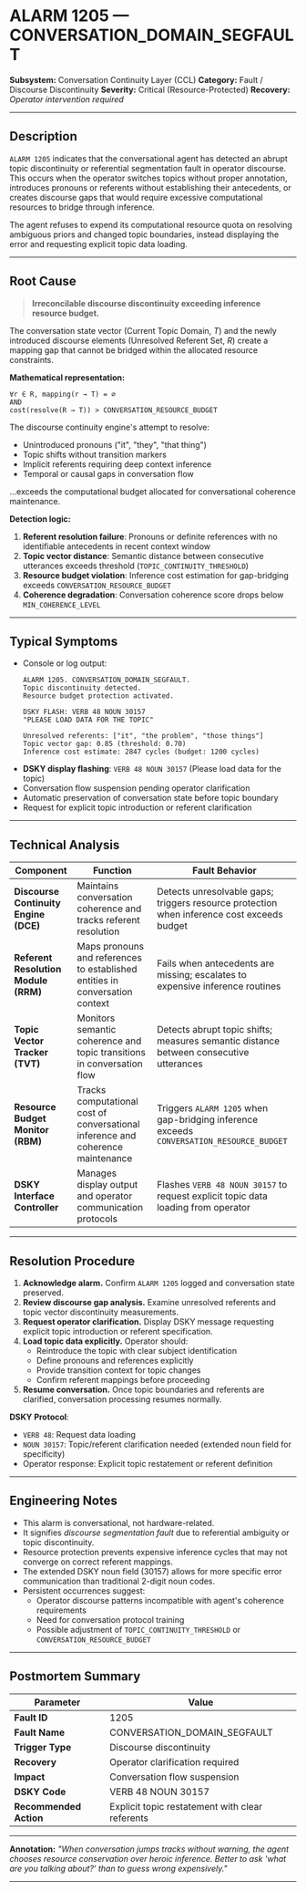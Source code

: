 # ALARM 1205 — CONVERSATION_DOMAIN_SEGFAULT

**Subsystem:** Conversation Continuity Layer (CCL)
**Category:** Fault / Discourse Discontinuity
**Severity:** Critical (Resource-Protected)
**Recovery:** *Operator intervention required*

---

## Description

`ALARM 1205` indicates that the conversational agent has detected an abrupt topic discontinuity or referential segmentation fault in operator discourse. This occurs when the operator switches topics without proper annotation, introduces pronouns or referents without establishing their antecedents, or creates discourse gaps that would require excessive computational resources to bridge through inference.

The agent refuses to expend its computational resource quota on resolving ambiguous priors and changed topic boundaries, instead displaying the error and requesting explicit topic data loading.

---

## Root Cause

> **Irreconcilable discourse discontinuity exceeding inference resource budget.**

The conversation state vector (Current Topic Domain, *T*) and the newly introduced discourse elements (Unresolved Referent Set, *R*) create a mapping gap that cannot be bridged within the allocated resource constraints.

**Mathematical representation:**
```
∀r ∈ R, mapping(r → T) = ∅ 
AND
cost(resolve(R → T)) > CONVERSATION_RESOURCE_BUDGET
```

The discourse continuity engine's attempt to resolve:
- Unintroduced pronouns ("it", "they", "that thing")
- Topic shifts without transition markers
- Implicit referents requiring deep context inference
- Temporal or causal gaps in conversation flow

...exceeds the computational budget allocated for conversational coherence maintenance.

**Detection logic:**
1. **Referent resolution failure**: Pronouns or definite references with no identifiable antecedents in recent context window
2. **Topic vector distance**: Semantic distance between consecutive utterances exceeds threshold (`TOPIC_CONTINUITY_THRESHOLD`)
3. **Resource budget violation**: Inference cost estimation for gap-bridging exceeds `CONVERSATION_RESOURCE_BUDGET`
4. **Coherence degradation**: Conversation coherence score drops below `MIN_COHERENCE_LEVEL`

---

## Typical Symptoms

* Console or log output:
  ```
  ALARM 1205. CONVERSATION_DOMAIN_SEGFAULT.
  Topic discontinuity detected.
  Resource budget protection activated.
  
  DSKY FLASH: VERB 48 NOUN 30157
  "PLEASE LOAD DATA FOR THE TOPIC"
  
  Unresolved referents: ["it", "the problem", "those things"]
  Topic vector gap: 0.85 (threshold: 0.70)
  Inference cost estimate: 2847 cycles (budget: 1200 cycles)
  ```
* **DSKY display flashing**: `VERB 48 NOUN 30157` (Please load data for the topic)
* Conversation flow suspension pending operator clarification
* Automatic preservation of conversation state before topic boundary
* Request for explicit topic introduction or referent clarification

---

## Technical Analysis

| Component                              | Function                                                                         | Fault Behavior                                                                                    |
| -------------------------------------- | -------------------------------------------------------------------------------- | -------------------------------------------------------------------------------------------------- |
| **Discourse Continuity Engine (DCE)** | Maintains conversation coherence and tracks referent resolution                  | Detects unresolvable gaps; triggers resource protection when inference cost exceeds budget        |
| **Referent Resolution Module (RRM)**  | Maps pronouns and references to established entities in conversation context     | Fails when antecedents are missing; escalates to expensive inference routines                     |
| **Topic Vector Tracker (TVT)**        | Monitors semantic coherence and topic transitions in conversation flow          | Detects abrupt topic shifts; measures semantic distance between consecutive utterances            |
| **Resource Budget Monitor (RBM)**     | Tracks computational cost of conversational inference and coherence maintenance | Triggers `ALARM 1205` when gap-bridging inference exceeds `CONVERSATION_RESOURCE_BUDGET`         |
| **DSKY Interface Controller**          | Manages display output and operator communication protocols                     | Flashes `VERB 48 NOUN 30157` to request explicit topic data loading from operator                |

---

## Resolution Procedure

1. **Acknowledge alarm.** Confirm `ALARM 1205` logged and conversation state preserved.
2. **Review discourse gap analysis.** Examine unresolved referents and topic vector discontinuity measurements.
3. **Request operator clarification.** Display DSKY message requesting explicit topic introduction or referent specification.
4. **Load topic data explicitly.** Operator should:
   - Reintroduce the topic with clear subject identification
   - Define pronouns and references explicitly
   - Provide transition context for topic changes
   - Confirm referent mappings before proceeding
5. **Resume conversation.** Once topic boundaries and referents are clarified, conversation processing resumes normally.

**DSKY Protocol**:
- `VERB 48`: Request data loading
- `NOUN 30157`: Topic/referent clarification needed (extended noun field for specificity)
- Operator response: Explicit topic restatement or referent definition

---

## Engineering Notes

* This alarm is conversational, not hardware-related.
* It signifies *discourse segmentation fault* due to referential ambiguity or topic discontinuity.
* Resource protection prevents expensive inference cycles that may not converge on correct referent mappings.
* The extended DSKY noun field (30157) allows for more specific error communication than traditional 2-digit noun codes.
* Persistent occurrences suggest:
  * Operator discourse patterns incompatible with agent's coherence requirements
  * Need for conversation protocol training
  * Possible adjustment of `TOPIC_CONTINUITY_THRESHOLD` or `CONVERSATION_RESOURCE_BUDGET`

---

## Postmortem Summary

| Parameter                     | Value                                           |
| ----------------------------- | ----------------------------------------------- |
| **Fault ID**                  | 1205                                            |
| **Fault Name**                | CONVERSATION_DOMAIN_SEGFAULT                    |
| **Trigger Type**              | Discourse discontinuity                         |
| **Recovery**                  | Operator clarification required                 |
| **Impact**                    | Conversation flow suspension                    |
| **DSKY Code**                 | VERB 48 NOUN 30157                             |
| **Recommended Action**        | Explicit topic restatement with clear referents |

---

**Annotation:**
*"When conversation jumps tracks without warning, the agent chooses resource conservation over heroic inference. Better to ask 'what are you talking about?' than to guess wrong expensively."*

---